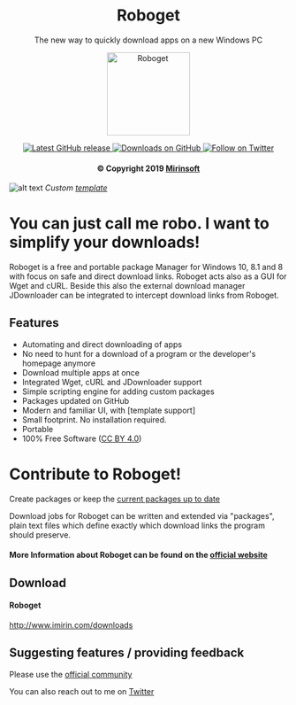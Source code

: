 <h1 align="center"> Roboget </h1>

<p align="center">The new way to quickly download apps on a new Windows PC</p>

<p align="center">
<a href="https://github.com/Mirinsoft/Roboget" target="_blank">
<img align="center" alt="Roboget" src="https://github.com/Mirinsoft/Roboget/raw/master/roboget.png" width="150" height="150" />
</a>
</p>

<p align="center">
 
<a href="https://github.com/Mirinsoft/Roboget/releases/latest" target="_blank">
 <img alt="Latest GitHub release" src="https://img.shields.io/github/release/mirinsoft/roboget.svg" />
</a>
<a href="https://github.com/Mirinsoft/Roboget/releases" target="_blank">
 <img alt="Downloads on GitHub" src="https://img.shields.io/github/downloads/Mirinsoft/roboget/total.svg?style=flat-square" />
</a>
<a href="https://twitter.com/Roboget" target="_blank">
 <img alt="Follow on Twitter" src="https://img.shields.io/twitter/follow/roboget.svg?label=Follow" />
</a>
</p>


<h4 align="center">&copy Copyright 2019 <a href="https://www.mirinsoft.com" target="_blank">Mirinsoft</a></h1>

![alt text](https://github.com/Mirinsoft/Roboget/blob/master/templates/windows-terminal.png)
*Custom [template](https://github.com/Mirinsoft/Roboget/blob/master/templates/templates.md)*

# You can just call me robo. I want to simplify your downloads!

Roboget is a free and portable package Manager for Windows 10, 8.1 and 8 with focus on safe and direct download links. Roboget acts also as a GUI for Wget and cURL. Beside this also the external download manager JDownloader can be integrated to intercept download links from Roboget.

Features
--------
* Automating and direct downloading of apps
* No need to hunt for a download of a program or the developer's homepage anymore
* Download multiple apps at once
* Integrated Wget, cURL and JDownloader support
* Simple scripting engine for adding custom packages
* Packages updated on GitHub
* Modern and familiar UI, with [template support]
* Small footprint. No installation required.
* Portable
* 100% Free Software ([CC BY 4.0](https://creativecommons.org/licenses/by/4.0/))

# Contribute to Roboget!
Create packages or keep the [current packages up to date](https://github.com/Mirinsoft/Roboget/blob/master/packages/)

Download jobs for Roboget can be written and extended via "packages", plain text files which define exactly which download links the program should preserve.

#### More Information about Roboget can be found on the [official website](https://www.imirin.com)

## Download 

#### Roboget
http://www.imirin.com/downloads

## Suggesting features / providing feedback
Please use the [official community](https://www.mirinsoft.com/community)

You can also reach out to me on [Twitter](https://twitter.com/Roboget)
